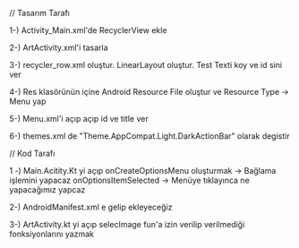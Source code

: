 // Tasarım Tarafı 

1-) Activity_Main.xml'de RecyclerView ekle

2-) ArtActivity.xml'i tasarla

3-) recycler_row.xml oluştur. LinearLayout oluştur. Test Texti koy ve id sini ver

4-) Res klasörünün içine Android Resource File oluştur ve Resource Type -> Menu yap

5-) Menu.xml'i açıp <item> açıp id ve title ver

6-) themes.xml de "Theme.AppCompat.Light.DarkActionBar" olarak degistir


// Kod Tarafı

1 -) Main.Acitity.Kt yi açıp 
    onCreateOptionsMenu oluşturmak -> Bağlama işlemini yapacaz
    onOptionsItemSelected -> Menüye tıklayınca ne yapacağımız yapcaz


2-) AndroidManifest.xml e gelip
    <uses-permission android:name="android.permission.READ_EXTERNAL_STORAGE"></uses-permission>
    ekleyeceğiz

3-) ArtActivity.kt yi açıp
    selecImage fun'a izin verilip verilmediği fonksiyonlarını yazmak

    
    





